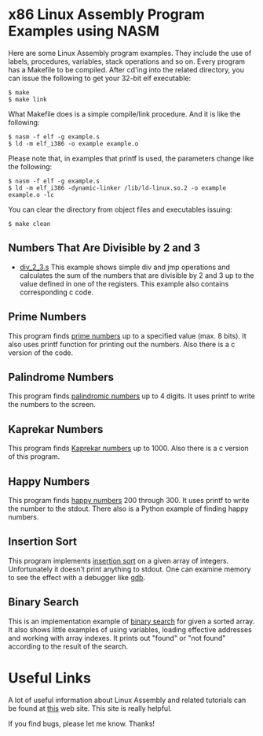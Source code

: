 # x86 Linux Assembly Program Examples using NASM

Here are some Linux Assembly program examples. They include the use of labels, procedures, variables, stack operations and so on. Every program has a Makefile to be compiled. After cd'ing into the related directory, you can issue the following to get your 32-bit elf executable:

```
$ make
$ make link
```

What Makefile does is a simple compile/link procedure. And it is like the following:

```
$ nasm -f elf -g example.s
$ ld -m elf_i386 -o example example.o
```

Please note that, in examples that printf is used, the parameters change like the following:

```
$ nasm -f elf -g example.s
$ ld -m elf_i386 -dynamic-linker /lib/ld-linux.so.2 -o example example.o -lc
```

You can clear the directory from object files and executables issuing:

```
$ make clean
```

## Numbers That Are Divisible by 2 and 3
   * [div\_2\_3.s](/blob/master/numbers_that_are_divisible_by_2_3/div_2_3.s)
This example shows simple div and jmp operations and calculates the sum of the numbers that are divisible by 2 and 3 up to the value defined in one of the registers. This example also contains corresponding c code.

## Prime Numbers
This program finds [prime numbers](https://en.wikipedia.org/wiki/Prime_number) up to a specified value (max. 8 bits). It also uses printf function for printing out the numbers. Also there is a c version of the code.

## Palindrome Numbers
This program finds [palindromic numbers](https://en.wikipedia.org/wiki/Palindromic_number) up to 4 digits. It uses printf to write the numbers to the screen.

## Kaprekar Numbers
This program finds [Kaprekar numbers](https://en.wikipedia.org/wiki/Kaprekar_number) up to 1000. Also there is a c version of this program.

## Happy Numbers
This program finds [happy numbers](https://en.wikipedia.org/wiki/Happy_number) 200 through 300. It uses printf to write the number to the stdout. There also is a Python example of finding happy numbers.

## Insertion Sort
This program implements [insertion sort](https://en.wikipedia.org/wiki/Insertion_sort) on a given array of integers. Unfortunately it doesn't print anything to stdout. One can examine memory to see the effect with a debugger like [gdb](https://www.gnu.org/software/gdb/).

## Binary Search
This is an implementation example of [binary search](https://en.wikipedia.org/wiki/Binary_search_algorithm) for given a sorted array. It also shows little examples of using variables, loading effective addresses and working with array indexes. It prints out "found" or "not found" according to the result of the search.


Useful Links
============
A lot of useful information about Linux Assembly and related tutorials can be found at [this](asm.sourceforge.net) web site. This site is really helpful.

If you find bugs, please let me know. Thanks!

